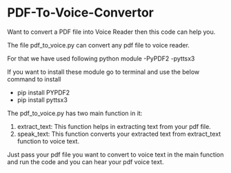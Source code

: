 # PDF-To-Voice-Convertor


Want to convert a PDF file into Voice Reader then this code can help you.

The file pdf_to_voice.py can convert any pdf file to voice reader.

For that we  have used following python module
-PyPDF2
-pyttsx3

If you want to install these module go to terminal and use the below command to install
- pip install PYPDF2
- pip install pyttsx3

The pdf_to_voice.py has two main function in it:
1. extract_text: This function helps in extracting text from your pdf file.
2. speak_text: This function converts your extracted text from extract_text function to voice text.

Just pass your pdf file you want to convert to voice text in the main function and run the code and you can hear your pdf voice text.
 
